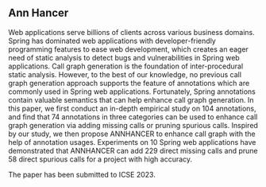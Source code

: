 ## Ann Hancer

Web applications serve billions of clients across various business domains. Spring has dominated web applications with developer-friendly programming features to ease web development, which creates an eager need of static analysis to detect bugs and vulnerabilities in Spring web applications. Call graph generation is the foundation of inter-procedural static analysis. However, to the best of our knowledge, no previous call graph generation approach supports the feature of annotations which are commonly used in Spring web applications. Fortunately, Spring annotations contain valuable semantics that can help enhance call graph generation.
In this paper, we first conduct an in-depth empirical study on 104 annotations, and find that 74 annotations in three categories can be used to enhance call graph generation via adding missing calls or pruning spurious calls. Inspired by our study, we then propose ANNHANCER to enhance call graph with the help of annotation usages. Experiments on 10 Spring web applications have demonstrated that ANNHANCER can add 229 direct missing calls and prune 58 direct spurious calls for a project with high accuracy.

The paper has been submitted to ICSE 2023.
